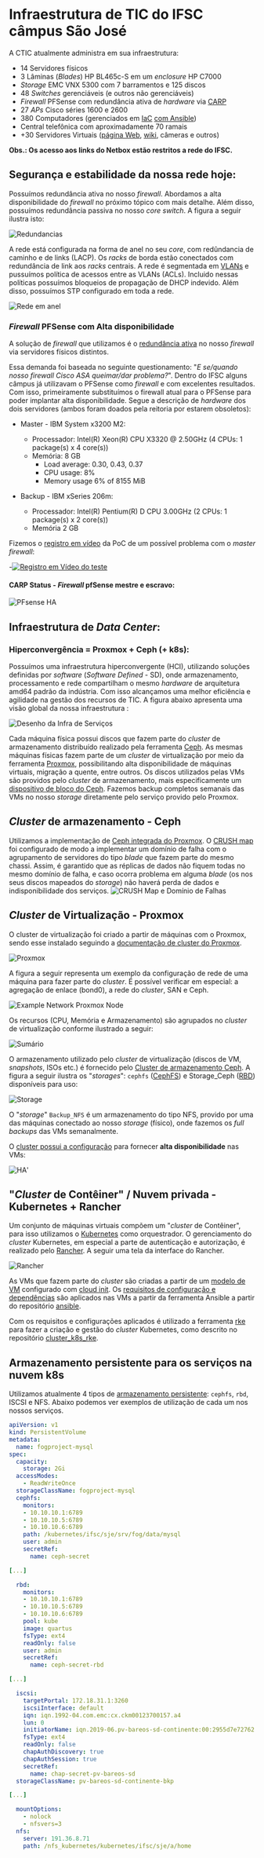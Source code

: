 # Infraestrutura de TIC do IFSC câmpus São José

A CTIC atualmente administra em sua infraestrutura:
* 14 Servidores físicos
* 3 Lâminas (_Blades_) HP BL465c-S em um _enclosure_ HP C7000
* _Storage_ EMC VNX 5300 com 7 barramentos e 125 discos
* 48 _Switches_ gerenciáveis (e outros não gerenciáveis)
* _Firewall_ PFSense com redundância ativa de _hardware_ via [CARP](https://docs.netgate.com/pfsense/en/latest/highavailability/index.html)
* 27 _APs_ Cisco séries 1600 e 2600
* 380 Computadores (gerenciados em [IaC](https://pt.wikipedia.org/wiki/Infraestrutura_como_C%C3%B3digo) [com Ansible](https://github.com/ctic-sje-ifsc/ansible))
* Central telefônica com aproximadamente 70 ramais
* +30 Servidores Virtuais ([página Web](http://sj.ifsc.edu.br), [wiki](http://wiki.sj.ifsc.edu.br), câmeras e outros)

**Obs.: Os acesso aos links do Netbox estão restritos a rede do IFSC.**

## Segurança e estabilidade da nossa rede hoje:

Possuímos redundância ativa no nosso _firewall_. Abordamos a alta disponibilidade do _firewall_ no próximo tópico com mais detalhe. Além disso, possuímos redundância passiva no nosso _core switch_. A figura a seguir ilustra isto:

![Redundancias](docs/infra_redundancias.png)

A rede está configurada na forma de anel no seu _core_, com redûndancia de caminho e de links (LACP). Os _racks_ de borda estão conectados com redundância de link aos _racks_ centrais. A rede é segmentada em [VLANs](https://netbox.sj.ifsc.edu.br/ipam/vlans/) e pussuímos política de acessos entre as VLANs (ACLs). Incluido nessas políticas possuímos bloqueios de propagação de DHCP indevido. Além disso, possuímos STP configurado em toda a rede.

![Rede em anel](docs/redundancia_geografica_rede_interna.png)


### _Firewall_ PFSense com Alta disponibilidade

A solução de _firewall_ que utilizamos é o [redundância ativa](https://doc.pfsense.org/index.php/High_Availability) no nosso _firewall_ via servidores físicos distintos. 

Essa demanda foi baseada no seguinte questionamento: "_E se/quando nosso firewall Cisco ASA queimar/dar problema?_". 
Dentro do IFSC alguns câmpus já utilizavam o PFSense como _firewall_ e com excelentes resultados. Com isso, primeiramente substituímos o firewall atual para o PFSense para poder implantar alta disponibilidade. Segue a descrição de _hardware_ dos dois servidores (ambos foram doados pela reitoria por estarem obsoletos):

* Master - IBM System x3200 M2:
  * Processador: Intel(R) Xeon(R) CPU X3320 @ 2.50GHz (4 CPUs: 1 package(s) x 4 core(s))
  * Memória: 8 GB
    * Load average: 0.30, 0.43, 0.37
    * CPU usage: 8%
    * Memory usage	6% of 8155 MiB

* Backup - IBM xSeries 206m: 
  * Processador: Intel(R) Pentium(R) D CPU 3.00GHz (2 CPUs: 1 package(s) x 2 core(s))
  * Memória 2 GB

Fizemos o [registro em vídeo](https://youtu.be/jkS7ZbTbtkA) da PoC de um possível problema com o _master firewall_:

-[![Registro em Vídeo do teste](https://img.youtube.com/vi/jkS7ZbTbtkA/0.jpg)](https://youtu.be/jkS7ZbTbtkA)

#### CARP Status - _Firewall_ pfSense mestre e escravo:

![PFsense HA](docs/pfsense_carp_master_backup.png)


## Infraestrutura de _Data Center_:

### Hiperconvergência = Proxmox + Ceph (+ k8s):

Possuímos uma infraestrutura hiperconvergente (HCI), utilizando soluções definidas por _software_ (_Software Defined_ - SD), onde armazenamento, processamento e rede compartilham o mesmo _hardware_ de arquitetura amd64 padrão da indústria. Com isso alcançamos uma melhor eficiência e agilidade na gestão dos recursos de TIC.
A figura abaixo apresenta uma visão global da nossa infraestrutura :

![Desenho da Infra de Serviços](docs/nova_infra.png)

Cada máquina física possui discos que fazem parte do _cluster_ de armazenamento distribuído realizado pela ferramenta [Ceph](https://docs.ceph.com/docs/master/start/intro/). As mesmas máquinas físicas fazem parte de um _cluster_ de virtualização por meio da ferramenta [Proxmox](https://www.proxmox.com/en/proxmox-ve), possibilitando alta disponibilidade de máquinas virtuais, migração a quente, entre outros. Os discos utilizados pelas VMs são providos pelo _cluster_ de armazenamento, mais especificamente um [dispositivo de bloco do Ceph](https://docs.ceph.com/docs/master/rbd/). Fazemos backup completos semanais das VMs no nosso _storage_ diretamente pelo serviço provido pelo Proxmox.

## _Cluster_ de armazenamento - Ceph

Utilizamos a implementação de [Ceph integrada do Proxmox](https://pve.proxmox.com/pve-docs/chapter-pveceph.html).
O [CRUSH map](https://docs.ceph.com/docs/jewel/rados/operations/crush-map/) foi configurado de modo a implementar um domínio de falha com o agrupamento de servidores do tipo _blade_ que fazem parte do mesmo chassi. Assim, é garantido que as réplicas de dados não fiquem todas no mesmo domínio de falha, e caso ocorra problema em alguma _blade_ (os nos seus discos mapeados do _storage_) não haverá perda de dados e indisponibilidade dos serviços.
![CRUSH Map e Domínio de Falhas](docs/crush_map.png)


## _Cluster_ de Virtualização - Proxmox

O cluster de virtualização foi criado a partir de máquinas com o Proxmox, sendo esse instalado seguindo a [documentação de cluster do Proxmox](https://pve.proxmox.com/pve-docs/chapter-pvecm.html).

![Proxmox](docs/cluster_proxmox.png)

A figura a seguir representa um exemplo da configuração de rede de uma máquina para fazer parte do _cluster_. É possível verificar em especial: a agregação de enlace (bond0), a rede do _cluster_, SAN e Ceph.

![Example Network Proxmox Node](docs/network_proxmox_node.png)

Os recursos (CPU, Memória e Armazenamento) são agrupados no _cluster_ de virtualização conforme ilustrado a seguir:

![Sumário](docs/sumary_cluster_pve.png)

O armazenamento utilizado pelo _cluster_ de virtualização (discos de VM, _snapshots_, ISOs etc.) é fornecido pelo [Cluster de armazenamento Ceph](#cluster-de-armazenamento-ceph). A figura a seguir ilustra os "_storages_": `cephfs` ([CephFS](https://docs.ceph.com/docs/master/cephfs/)) e Storage_Ceph ([RBD](https://docs.ceph.com/docs/master/rbd/)) disponíveis para uso: 

![Storage](docs/storage_proxmox_cluster.png)

O "_storage_" `Backup_NFS` é um armazenamento do tipo NFS, provido por uma das máquinas conectado ao nosso _storage_ (físico), onde fazemos os _full backups_ das VMs semanalmente.

O [cluster possui a configuração](https://pve.proxmox.com/pve-docs/chapter-ha-manager.html) para fornecer **alta disponibilidade**  nas VMs:

![HA](docs/ha_cluster.png)'


## "_Cluster_ de Contêiner" / Nuvem privada - Kubernetes + Rancher

Um conjunto de máquinas virtuais compõem um "_cluster_ de Contêiner", para isso utilizamos o [Kubernetes](https://kubernetes.io/pt/) como orquestrador. O gerenciamento do _cluster_ Kubernetes, em especial a parte de autenticação e autorização, é realizado pelo [Rancher](https://rancher.com/products/rancher). A seguir uma tela da interface do Rancher.

![Rancher](docs/rancher.png)

As VMs que fazem parte do _cluster_ são criadas a partir de um [modelo de VM](https://pve.proxmox.com/wiki/VM_Templates_and_Clones) configurado com [cloud init](https://pve.proxmox.com/wiki/Cloud-Init_Support). Os [requisitos de configuração e dependências](https://rancher.com/docs/rke/latest/en/os/) são aplicados nas VMs a partir da ferramenta Ansible a partir do repositório [ansible](https://github.com/ctic-sje-ifsc/ansible/blob/master/servidores/vms_nuvem.yml). 

Com os requisitos e configurações aplicados é utilizado a ferramenta [rke](https://rancher.com/docs/rke/latest/en/) para fazer a criação e gestão do _cluster_ Kubernetes, como descrito no repositório [cluster_k8s_rke](https://github.com/ctic-sje-ifsc/cluster_k8s_rke).

## Armazenamento persistente para os serviços na nuvem k8s

Utilizamos atualmente 4 tipos de [armazenamento persistente](https://kubernetes.io/docs/concepts/storage/persistent-volumes/): `cephfs`, `rbd`, ISCSI e NFS. Abaixo podemos ver exemplos de utilização de cada um nos nossos serviços.

```yaml
apiVersion: v1
kind: PersistentVolume
metadata:
  name: fogproject-mysql
spec:
  capacity:
    storage: 2Gi
  accessModes:
    - ReadWriteOnce
  storageClassName: fogproject-mysql
  cephfs:
    monitors:
    - 10.10.10.1:6789
    - 10.10.10.5:6789
    - 10.10.10.6:6789
    path: /kubernetes/ifsc/sje/srv/fog/data/mysql
    user: admin
    secretRef:
      name: ceph-secret

[...]

  rbd:
    monitors:
    - 10.10.10.1:6789
    - 10.10.10.5:6789
    - 10.10.10.6:6789
    pool: kube
    image: quartus
    fsType: ext4
    readOnly: false
    user: admin
    secretRef:
      name: ceph-secret-rbd

[...]

  iscsi:
    targetPortal: 172.18.31.1:3260
    iscsiInterface: default 
    iqn: iqn.1992-04.com.emc:cx.ckm00123700157.a4
    lun: 0
    initiatorName: iqn.2019-06.pv-bareos-sd-continente:00:2955d7e72762
    fsType: ext4
    readOnly: false
    chapAuthDiscovery: true
    chapAuthSession: true
    secretRef:
      name: chap-secret-pv-bareos-sd
  storageClassName: pv-bareos-sd-continente-bkp

[...]

  mountOptions:
    - nolock
    - nfsvers=3
  nfs:
    server: 191.36.8.71
    path: /nfs_kubernetes/kubernetes/ifsc/sje/a/home

```
